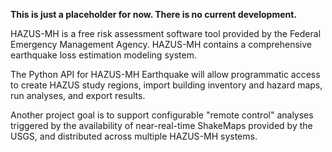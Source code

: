 **This is just a placeholder for now. There is no current development.**

HAZUS-MH is a free risk assessment software tool provided by the Federal Emergency Management Agency. HAZUS-MH contains a comprehensive earthquake loss estimation modeling system.

The Python API for HAZUS-MH Earthquake will allow programmatic access to create HAZUS study regions, import building inventory and hazard maps, run analyses, and export results.

Another project goal is to support configurable "remote control" analyses triggered by the availability of near-real-time ShakeMaps provided by the USGS, and distributed across multiple HAZUS-MH systems.